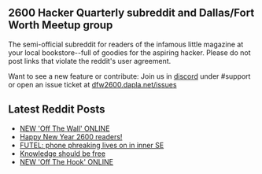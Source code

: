 ## 2600 Hacker Quarterly subreddit and Dallas/Fort Worth Meetup group
The semi-official subreddit for readers of the infamous little magazine at your local bookstore--full of goodies for the aspiring hacker. Please do not post links that violate the reddit's user agreement.

Want to see a new feature or contribute: 
Join us in [discord](https://dfw2600.dapla.net/chat) under #support or open an issue ticket at [dfw2600.dapla.net/issues](https://dfw2600.dapla.net/issues)

## Latest Reddit Posts
<!-- BLOG-POST-LIST:START -->
- [NEW 'Off The Wall' ONLINE](https://2600.com/wall/02-01-2024)
- [Happy New Year 2600 readers!](https://www.reddit.com/r/2600/comments/18w24ne/happy_new_year_2600_readers/)
- [FUTEL: phone phreaking lives on in inner SE](https://www.reddit.com/r/2600/comments/18vmbwx/futel_phone_phreaking_lives_on_in_inner_se/)
- [Knowledge should be free](https://www.reddit.com/r/2600/comments/18vbgvn/knowledge_should_be_free/)
- [NEW 'Off The Hook' ONLINE](https://2600.com/hook/27-12-2023)
<!-- BLOG-POST-LIST:END -->
